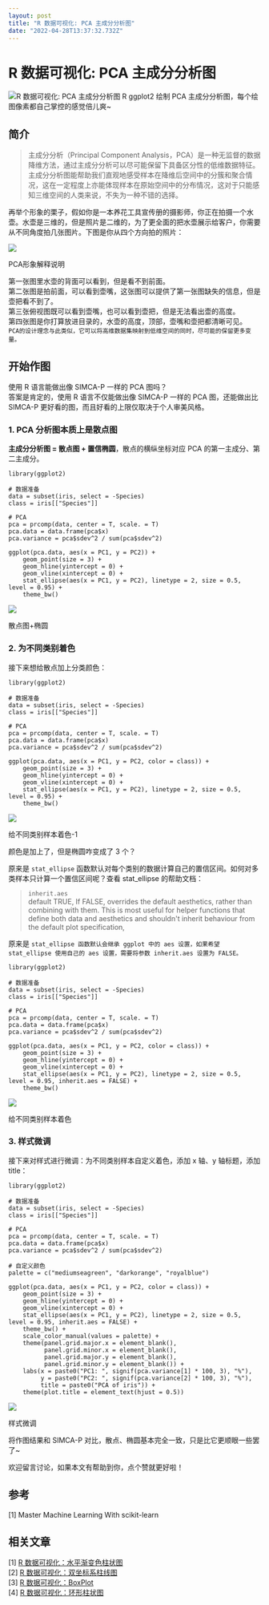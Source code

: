 ```yaml
---
layout: post
title: "R 数据可视化: PCA 主成分分析图"
date: "2022-04-28T13:37:32.732Z"
---
```

R 数据可视化: PCA 主成分分析图
===================

![R 数据可视化: PCA 主成分分析图](https://img2022.cnblogs.com/blog/2850366/202204/2850366-20220428202413189-180127468.png) R ggplot2 绘制 PCA 主成分分析图，每个绘图像素都自己掌控的感觉倍儿爽~

简介
--

> 主成分分析（Principal Component Analysis，PCA）是一种无监督的数据降维方法，通过主成分分析可以尽可能保留下具备区分性的低维数据特征。主成分分析图能帮助我们直观地感受样本在降维后空间中的分簇和聚合情况，这在一定程度上亦能体现样本在原始空间中的分布情况，这对于只能感知三维空间的人类来说，不失为一种不错的选择。

再举个形象的栗子，假如你是一本养花工具宣传册的摄影师，你正在拍摄一个水壶。水壶是三维的，但是照片是二维的，为了更全面的把水壶展示给客户，你需要从不同角度拍几张图片。下图是你从四个方向拍的照片：

![](https://img2022.cnblogs.com/blog/2850366/202204/2850366-20220428195536383-128176056.png)

PCA形象解释说明

第一张图里水壶的背面可以看到，但是看不到前面。  
第二张图是拍前面，可以看到壶嘴，这张图可以提供了第一张图缺失的信息，但是壶把看不到了。  
第三张俯视图既可以看到壶嘴，也可以看到壶把，但是无法看出壶的高度。  
第四张图是你打算放进目录的，水壶的高度，顶部，壶嘴和壶把都清晰可见。  
`PCA的设计理念与此类似，它可以将高维数据集映射到低维空间的同时，尽可能的保留更多变量。`

开始作图
----

使用 R 语言能做出像 SIMCA-P 一样的 PCA 图吗？  
答案是肯定的，使用 R 语言不仅能做出像 SIMCA-P 一样的 PCA 图，还能做出比 SIMCA-P 更好看的图，而且好看的上限仅取决于个人审美风格。

### 1\. PCA 分析图本质上是散点图

**主成分分析图 = 散点图 + 置信椭圆**，散点的横纵坐标对应 PCA 的第一主成分、第二主成分。

    library(ggplot2)
    
    # 数据准备
    data = subset(iris, select = -Species)
    class = iris[["Species"]]
    
    # PCA
    pca = prcomp(data, center = T, scale. = T)
    pca.data = data.frame(pca$x)
    pca.variance = pca$sdev^2 / sum(pca$sdev^2)
    
    ggplot(pca.data, aes(x = PC1, y = PC2)) +
        geom_point(size = 3) +
        geom_hline(yintercept = 0) + 
        geom_vline(xintercept = 0) +
        stat_ellipse(aes(x = PC1, y = PC2), linetype = 2, size = 0.5, level = 0.95) + 
        theme_bw()
    

![](https://img2022.cnblogs.com/blog/2850366/202204/2850366-20220428195708725-1854767238.png)

散点图+椭圆

### 2\. 为不同类别着色

接下来想给散点加上分类颜色：

    library(ggplot2)
    
    # 数据准备
    data = subset(iris, select = -Species)
    class = iris[["Species"]]
    
    # PCA
    pca = prcomp(data, center = T, scale. = T)
    pca.data = data.frame(pca$x)
    pca.variance = pca$sdev^2 / sum(pca$sdev^2)
    
    ggplot(pca.data, aes(x = PC1, y = PC2, color = class)) +
        geom_point(size = 3) +
        geom_hline(yintercept = 0) + 
        geom_vline(xintercept = 0) +
        stat_ellipse(aes(x = PC1, y = PC2), linetype = 2, size = 0.5, level = 0.95) + 
        theme_bw()
    

![](https://img2022.cnblogs.com/blog/2850366/202204/2850366-20220428200215423-2138980783.png)

给不同类别样本着色-1

颜色是加上了，但是椭圆咋变成了 3 个？

原来是 `stat_ellipse` 函数默认对每个类别的数据计算自己的置信区间。如何对多类样本只计算一个置信区间呢？查看 stat\_ellipse 的帮助文档：

> `inherit.aes`  
> default TRUE, If FALSE, overrides the default aesthetics, rather than combining with them. This is most useful for helper functions that define both data and aesthetics and shouldn't inherit behaviour from the default plot specification,

原来是 `stat_ellipse 函数默认会继承 ggplot 中的 aes 设置，如果希望 stat_ellipse 使用自己的 aes 设置，需要将参数 inherit.aes 设置为 FALSE。`

    library(ggplot2)
    
    # 数据准备
    data = subset(iris, select = -Species)
    class = iris[["Species"]]
    
    # PCA
    pca = prcomp(data, center = T, scale. = T)
    pca.data = data.frame(pca$x)
    pca.variance = pca$sdev^2 / sum(pca$sdev^2)
    
    ggplot(pca.data, aes(x = PC1, y = PC2, color = class)) +
        geom_point(size = 3) +
        geom_hline(yintercept = 0) + 
        geom_vline(xintercept = 0) +
        stat_ellipse(aes(x = PC1, y = PC2), linetype = 2, size = 0.5, level = 0.95, inherit.aes = FALSE) + 
        theme_bw()
    

![](https://img2022.cnblogs.com/blog/2850366/202204/2850366-20220428200449201-997007872.png)

给不同类别样本着色

### 3\. 样式微调

接下来对样式进行微调：为不同类别样本自定义着色，添加 x 轴、y 轴标题，添加 title：

    library(ggplot2)
    
    # 数据准备
    data = subset(iris, select = -Species)
    class = iris[["Species"]]
    
    # PCA
    pca = prcomp(data, center = T, scale. = T)
    pca.data = data.frame(pca$x)
    pca.variance = pca$sdev^2 / sum(pca$sdev^2)
    
    # 自定义颜色
    palette = c("mediumseagreen", "darkorange", "royalblue")
    
    ggplot(pca.data, aes(x = PC1, y = PC2, color = class)) +
        geom_point(size = 3) +
        geom_hline(yintercept = 0) + 
        geom_vline(xintercept = 0) +
        stat_ellipse(aes(x = PC1, y = PC2), linetype = 2, size = 0.5, level = 0.95, inherit.aes = FALSE) + 
        theme_bw() +
        scale_color_manual(values = palette) +
        theme(panel.grid.major.x = element_blank(),
              panel.grid.minor.x = element_blank(),
              panel.grid.major.y = element_blank(),
              panel.grid.minor.y = element_blank()) +
        labs(x = paste0("PC1: ", signif(pca.variance[1] * 100, 3), "%"), 
             y = paste0("PC2: ", signif(pca.variance[2] * 100, 3), "%"), 
             title = paste0("PCA of iris")) +
        theme(plot.title = element_text(hjust = 0.5))
    

![](https://img2022.cnblogs.com/blog/2850366/202204/2850366-20220428200644688-376108527.png)

样式微调

将作图结果和 SIMCA-P 对比，散点、椭圆基本完全一致，只是比它更顺眼一些罢了~

欢迎留言讨论，如果本文有帮助到你，点个赞就更好啦！

参考
--

\[1\] Master Machine Learning With scikit-learn

相关文章
----

\[1\] [R 数据可视化：水平渐变色柱状图](https://www.jianshu.com/p/97323f7e05fd)  
\[2\] [R 数据可视化：双坐标系柱线图](https://www.jianshu.com/p/b9a053f2c03f)  
\[3\] [R 数据可视化：BoxPlot](https://www.jianshu.com/p/d0a82a615714)  
\[4\] [R 数据可视化：环形柱状图](https://www.jianshu.com/p/775363b350ed)